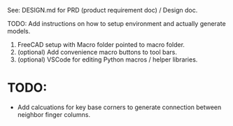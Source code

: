 See: DESIGN.md for PRD (product requirement doc) / Design doc.

TODO: Add instructions on how to setup environment and actually generate models.

1. FreeCAD setup with Macro folder pointed to macro folder.
1. (optional) Add convenience macro buttons to tool bars.
1. (optional) VSCode for editing Python macros / helper libraries.


# TODO:
* Add calcuations for key base corners to generate connection between neighbor
finger columns.